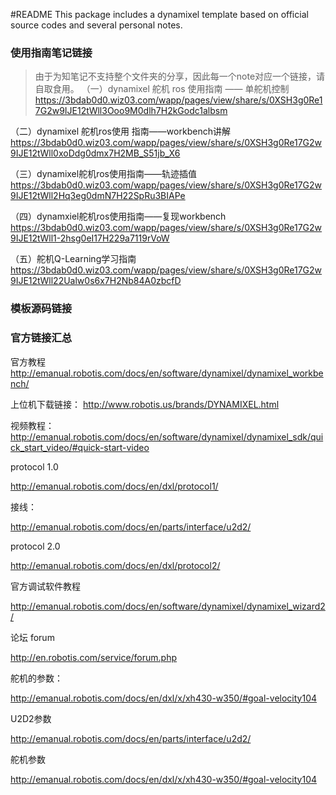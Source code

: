#README
This package includes a dynamixel template based on official source codes and several personal notes.

### 使用指南笔记链接
> 由于为知笔记不支持整个文件夹的分享，因此每一个note对应一个链接，请自取食用。
（一）dynamixel 舵机 ros 使用指南 —— 单舵机控制
https://3bdab0d0.wiz03.com/wapp/pages/view/share/s/0XSH3g0Re17G2w9IJE12tWll3Ooo9M0dlh7H2kGodc1albsm

（二）dynamixel 舵机ros使用 指南——workbench讲解
https://3bdab0d0.wiz03.com/wapp/pages/view/share/s/0XSH3g0Re17G2w9IJE12tWll0xoDdg0dmx7H2MB_S51jb_X6

（三）dynamixel舵机ros使用指南——轨迹插值
https://3bdab0d0.wiz03.com/wapp/pages/view/share/s/0XSH3g0Re17G2w9IJE12tWll2Hq3eg0dmN7H22SpRu3BIAPe

（四）dynamxiel舵机ros使用指南——复现workbench
https://3bdab0d0.wiz03.com/wapp/pages/view/share/s/0XSH3g0Re17G2w9IJE12tWll1-2hsg0eI17H229a7119rVoW

（五）舵机Q-Learning学习指南
https://3bdab0d0.wiz03.com/wapp/pages/view/share/s/0XSH3g0Re17G2w9IJE12tWll22Ualw0s6x7H2Nb84A0zbcfD

### 模板源码链接



### 官方链接汇总
 官方教程
http://emanual.robotis.com/docs/en/software/dynamixel/dynamixel_workbench/

上位机下载链接：
http://www.robotis.us/brands/DYNAMIXEL.html


视频教程：
http://emanual.robotis.com/docs/en/software/dynamixel/dynamixel_sdk/quick_start_video/#quick-start-video

protocol 1.0

http://emanual.robotis.com/docs/en/dxl/protocol1/

接线：

http://emanual.robotis.com/docs/en/parts/interface/u2d2/

protocol 2.0

http://emanual.robotis.com/docs/en/dxl/protocol2/

官方调试软件教程

http://emanual.robotis.com/docs/en/software/dynamixel/dynamixel_wizard2/

论坛 forum

http://en.robotis.com/service/forum.php

舵机的参数：

http://emanual.robotis.com/docs/en/dxl/x/xh430-w350/#goal-velocity104

U2D2参数

http://emanual.robotis.com/docs/en/parts/interface/u2d2/

舵机参数

http://emanual.robotis.com/docs/en/dxl/x/xh430-w350/#goal-velocity104